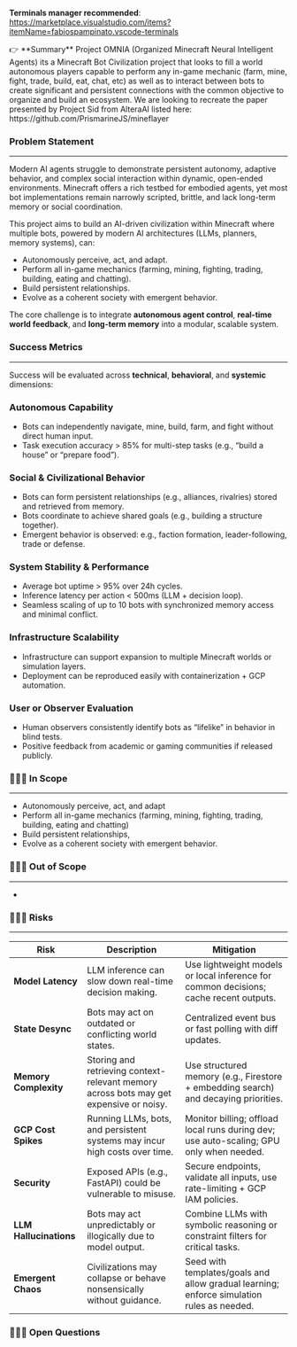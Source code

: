 **Terminals manager recommended**: https://marketplace.visualstudio.com/items?itemName=fabiospampinato.vscode-terminals
<aside>
👉 **Summary**
Project OMNIA (Organized Minecraft Neural Intelligent Agents) its a Minecraft Bot Civilization project that looks to fill a world autonomous players capable to perform any in-game mechanic (farm, mine, fight, trade, build, eat, chat, etc) as well as to interact between bots to create significant and persistent connections with the common objective to organize and build an ecosystem.
We are looking to recreate the paper presented by Project Sid from AlteraAI listed here: https://github.com/PrismarineJS/mineflayer
</aside>

### Problem Statement

---

Modern AI agents struggle to demonstrate persistent autonomy, adaptive behavior, and complex social interaction within dynamic, open-ended environments. Minecraft offers a rich testbed for embodied agents, yet most bot implementations remain narrowly scripted, brittle, and lack long-term memory or social coordination.

This project aims to build an AI-driven civilization within Minecraft where multiple bots, powered by modern AI architectures (LLMs, planners, memory systems), can:

- Autonomously perceive, act, and adapt.
- Perform all in-game mechanics (farming, mining, fighting, trading, building, eating and chatting).
- Build persistent relationships.
- Evolve as a coherent society with emergent behavior.

The core challenge is to integrate **autonomous agent control**, **real-time world feedback**, and **long-term memory** into a modular, scalable system.

### Success Metrics

---

Success will be evaluated across **technical**, **behavioral**, and **systemic** dimensions:

### **Autonomous Capability**

- Bots can independently navigate, mine, build, farm, and fight without direct human input.
- Task execution accuracy > 85% for multi-step tasks (e.g., “build a house” or “prepare food”).

### **Social & Civilizational Behavior**

- Bots can form persistent relationships (e.g., alliances, rivalries) stored and retrieved from memory.
- Bots coordinate to achieve shared goals (e.g., building a structure together).
- Emergent behavior is observed: e.g., faction formation, leader-following, trade or defense.

### **System Stability & Performance**

- Average bot uptime > 95% over 24h cycles.
- Inference latency per action < 500ms (LLM + decision loop).
- Seamless scaling of up to 10 bots with synchronized memory access and minimal conflict.

### **Infrastructure Scalability**

- Infrastructure can support expansion to multiple Minecraft worlds or simulation layers.
- Deployment can be reproduced easily with containerization + GCP automation.

### **User or Observer Evaluation**

- Human observers consistently identify bots as “lifelike” in behavior in blind tests.
- Positive feedback from academic or gaming communities if released publicly.

### 💁🏼‍♀️ In Scope

---

- Autonomously perceive, act, and adapt
- Perform all in-game mechanics (farming, mining, fighting, trading, building, eating and chatting)
- Build persistent relationships,
- Evolve as a coherent society with emergent behavior.

### 🙅🏼‍♂️ Out of Scope

---

- 

### 🤦🏼‍♀️ Risks

---

| Risk | Description | Mitigation |
| --- | --- | --- |
| **Model Latency** | LLM inference can slow down real-time decision making. | Use lightweight models or local inference for common decisions; cache recent outputs. |
| **State Desync** | Bots may act on outdated or conflicting world states. | Centralized event bus or fast polling with diff updates. |
| **Memory Complexity** | Storing and retrieving context-relevant memory across bots may get expensive or noisy. | Use structured memory (e.g., Firestore + embedding search) and decaying priorities. |
| **GCP Cost Spikes** | Running LLMs, bots, and persistent systems may incur high costs over time. | Monitor billing; offload local runs during dev; use auto-scaling; GPU only when needed. |
| **Security** | Exposed APIs (e.g., FastAPI) could be vulnerable to misuse. | Secure endpoints, validate all inputs, use rate-limiting + GCP IAM policies. |
| **LLM Hallucinations** | Bots may act unpredictably or illogically due to model output. | Combine LLMs with symbolic reasoning or constraint filters for critical tasks. |
| **Emergent Chaos** | Civilizations may collapse or behave nonsensically without guidance. | Seed with templates/goals and allow gradual learning; enforce simulation rules as needed. |

### 🤷🏼‍♂️ Open Questions